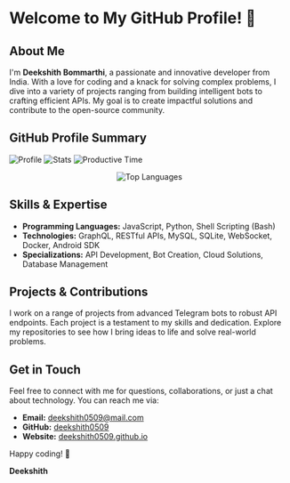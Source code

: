 # Welcome to My GitHub Profile! 👋

## About Me
I'm **Deekshith Bommarthi**, a passionate and innovative developer from India. With a love for coding and a knack for solving complex problems, I dive into a variety of projects ranging from building intelligent bots to crafting efficient APIs. My goal is to create impactful solutions and contribute to the open-source community.

## GitHub Profile Summary
![Profile](http://github-profile-summary-cards.vercel.app/api/cards/profile-details?username=deekshith0509&theme=solarized)
![Stats](http://github-profile-summary-cards.vercel.app/api/cards/stats?username=deekshith0509&theme=zenburn)
![Productive Time](http://github-profile-summary-cards.vercel.app/api/cards/productive-time?username=deekshith0509&theme=zenburn&utcOffset=5.30)


<div align="center">
  


   ![Top Languages](http://github-profile-summary-cards.vercel.app/api/cards/repos-per-language?username=deekshith0509&theme=transparent)

 
</div>

## Skills & Expertise
- **Programming Languages:** JavaScript, Python, Shell Scripting (Bash)
- **Technologies:** GraphQL, RESTful APIs, MySQL, SQLite, WebSocket, Docker, Android SDK
- **Specializations:** API Development, Bot Creation, Cloud Solutions, Database Management

## Projects & Contributions
I work on a range of projects from advanced Telegram bots to robust API endpoints. Each project is a testament to my skills and dedication. Explore my repositories to see how I bring ideas to life and solve real-world problems.

## Get in Touch
Feel free to connect with me for questions, collaborations, or just a chat about technology. You can reach me via:

- **Email:** [deekshith0509@mail.com](mailto:deekshith.bh0509@mail.com)
- **GitHub:** [deekshith0509](https://github.com/deekshith0509)
- **Website:** [deekshith0509.github.io](https://deekshith0509.github.io)

Happy coding! 🚀

**Deekshith**
